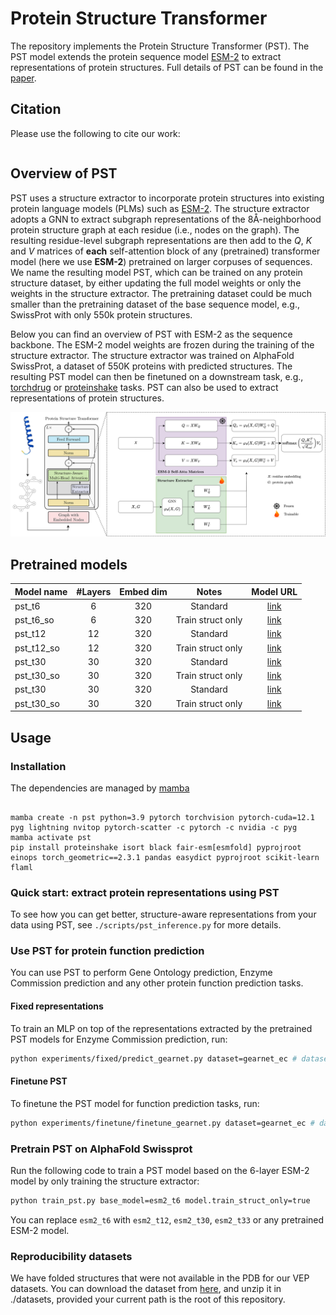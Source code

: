 # Protein Structure Transformer

The repository implements the Protein Structure Transformer (PST). The PST model extends the protein sequence model [ESM-2][6] to extract representations of protein structures. Full details of PST can be found in the [paper][1].

## Citation

Please use the following to cite our work:

```bibtex
```


## Overview of PST

PST uses a structure extractor to incorporate protein structures into existing protein language models (PLMs) such as [ESM-2][6].
The structure extractor adopts a GNN to extract subgraph representations of the 8Å-neighborhood protein structure graph at each residue (i.e., nodes on the graph). The resulting residue-level subgraph representations are then add to the $Q$, $K$ and $V$ matrices of **each** self-attention block of any (pretrained) transformer model (here we use **ESM-2**) pretrained on larger corpuses of sequences. We name the resulting model PST, which can be trained on any protein structure dataset, by either updating the full model weights or only the weights in the structure extractor. The pretraining dataset could be much smaller than the pretraining dataset of the base sequence model, e.g., SwissProt with only 550k protein structures. 

Below you can find an overview of PST with ESM-2 as the sequence backbone. The ESM-2 model weights are frozen during the training of the structure extractor. The structure extractor was trained on AlphaFold SwissProt, a dataset of 550K proteins with predicted structures. The resulting PST model can then be finetuned on a downstream task, e.g., [torchdrug][5] or [proteinshake][4] tasks. PST can also be used to extract representations of protein structures.

![Overview of PST](assets/overview.png)

## Pretrained models

| Model name | #Layers | Embed dim |       Notes       |                         Model URL                          |
| :--------- | :-----: | :-------: | :---------------: | :--------------------------------------------------------: |
| pst_t6     |    6    |    320    |     Standard      | [link](https://datashare.biochem.mpg.de/s/ac9ufZ0NB2IrkZL) |
| pst_t6_so  |    6    |    320    | Train struct only | [link](https://datashare.biochem.mpg.de/s/ARzKycmMQePvLXs) |
| pst_t12    |   12    |    320    |     Standard      | [link](https://datashare.biochem.mpg.de/s/fOSIwJAIKLYjFe3) |
| pst_t12_so |   12    |    320    | Train struct only | [link](https://datashare.biochem.mpg.de/s/qRvDPTfExZkq38f) |
| pst_t30    |   30    |    320    |     Standard      | [link](https://datashare.biochem.mpg.de/s/a3yugJJMe0I0oEL) |
| pst_t30_so |   30    |    320    | Train struct only | [link](https://datashare.biochem.mpg.de/s/p73BABG81gZKElL) |
| pst_t30    |   30    |    320    |     Standard      | [link](https://datashare.biochem.mpg.de/s/RpWYV4o4ka3gHvX) |
| pst_t30_so |   30    |    320    | Train struct only | [link](https://datashare.biochem.mpg.de/s/xGpS7sIG7k8DZX0) |

## Usage

### Installation

The dependencies are managed by [mamba][2]

```

mamba create -n pst python=3.9 pytorch torchvision pytorch-cuda=12.1 pyg lightning nvitop pytorch-scatter -c pytorch -c nvidia -c pyg
mamba activate pst
pip install proteinshake isort black fair-esm[esmfold] pyprojroot einops torch_geometric==2.3.1 pandas easydict pyprojroot scikit-learn flaml

```

### Quick start: extract protein representations using PST

To see how you can get better, structure-aware representations from your data using PST, see `./scripts/pst_inference.py` for more details.

### Use PST for protein function prediction

You can use PST to perform Gene Ontology prediction, Enzyme Commission prediction and any other protein function prediction tasks.

#### Fixed representations

To train an MLP on top of the representations extracted by the pretrained PST models for Enzyme Commission prediction, run:

```bash
python experiments/fixed/predict_gearnet.py dataset=gearnet_ec # dataset=gearnet_go_bp, gearnet_go_cc or gearnet_go_mf for GO prediction
```

#### Finetune PST

To finetune the PST model for function prediction tasks, run:

```bash
python experiments/finetune/finetune_gearnet.py dataset=gearnet_ec # dataset=gearnet_go_bp, gearnet_go_cc or gearnet_go_mf for GO prediction
```

### Pretrain PST on AlphaFold Swissprot

Run the following code to train a PST model based on the 6-layer ESM-2 model by only training the structure extractor:

```bash
python train_pst.py base_model=esm2_t6 model.train_struct_only=true
```

You can replace `esm2_t6` with `esm2_t12`, `esm2_t30`, `esm2_t33` or any pretrained ESM-2 model.

### Reproducibility datasets

We have folded structures that were not available in the PDB for our VEP datasets. You can download the dataset from [here](https://datashare.biochem.mpg.de/s/2UgA8kBwmCAVEsL), and unzip it in ./datasets, provided your current path is the root of this repository.


[1]: https://arxiv.org/abs/TODO
[2]: https://mamba.readthedocs.io/en/latest/installation/mamba-installation.html
[3]: https://arxiv.org/abs/2202.03036
[4]: https://proteinshake.ai/
[5]: https://torchdrug.ai/
[6]: https://github.com/facebookresearch/esm/